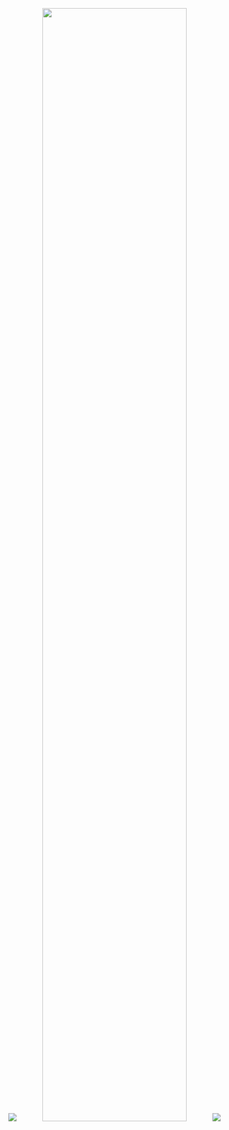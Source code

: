 <p align="center">
  <a href="#"><img src="https://user-images.githubusercontent.com/25837540/206716735-98395238-bb9c-477e-b679-f17dc82feea7.svg"></a>
  <a href="#"><img src="https://user-images.githubusercontent.com/25837540/206710470-4bbeac2f-4d85-4b47-b00b-1344a0e8cf69.png" width="75%"></a>
  <a href="#"><img src="https://user-images.githubusercontent.com/25837540/206716454-26c47194-e985-4c43-859a-f719ed81e665.svg"></a>
</p>